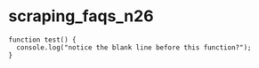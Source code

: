 # scraping_faqs_n26

```
function test() {
  console.log("notice the blank line before this function?");
}
```
